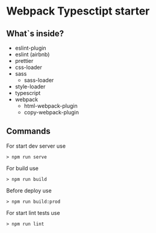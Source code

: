 # Webpack Typesctipt starter

## What`s inside?
- eslint-plugin
- eslint (airbnb)
- prettier
- css-loader
- sass
  - sass-loader
- style-loader
- typescript
- webpack
  - html-webpack-plugin
  - copy-webpack-plugin

## Commands

For start dev server use
```
> npm run serve
```
For build use
```
> npm run build
```
Before deploy use
```
> npm run build:prod
```
For start lint tests use
```
> npm run lint
```